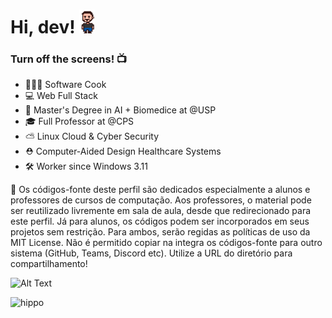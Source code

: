 <h1 align="left">Hi, dev! <img src="gif_fred_d.gif" width="25px"></h1>

###  Turn off the screens! 📺

- 👨🏻‍🍳 Software Cook<br>
- 💻 Web Full Stack<br>
- 🤖 Master's Degree in AI + Biomedice at @USP<br>
- 🎓 Full Professor at @CPS<br>
- ⛅ Linux Cloud & Cyber Security<br>
- ⛑️ Computer-Aided Design Healthcare Systems
- 🛠️ Worker since Windows 3.11<br>

📢 Os códigos-fonte deste perfil são dedicados especialmente a alunos e professores de cursos de computação. Aos professores, o material pode ser reutilizado livremente em sala de aula, desde que redirecionado para este perfil. Já para alunos, os códigos podem ser incorporados em seus projetos sem restrição. Para ambos, serão regidas as políticas de uso da MIT License. Não é permitido copiar na integra os códigos-fonte para outro sistema (GitHub, Teams, Discord etc). Utilize a URL do diretório para compartilhamento!<br>

![Alt Text](https://media.tenor.com/-LH1JDuinOYAAAAd/john-cena-dance.gif)

![hippo](https://media3.giphy.com/media/aUovxH8Vf9qDu/giphy.gif)
